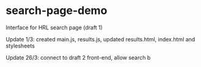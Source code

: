# search-page-demo
Interface for HRL search page (draft 1)

Update 1/3:
created main.js, results.js, updated results.html, index.html and stylesheets

Update 26/3:
connect to draft 2 front-end, allow search b
